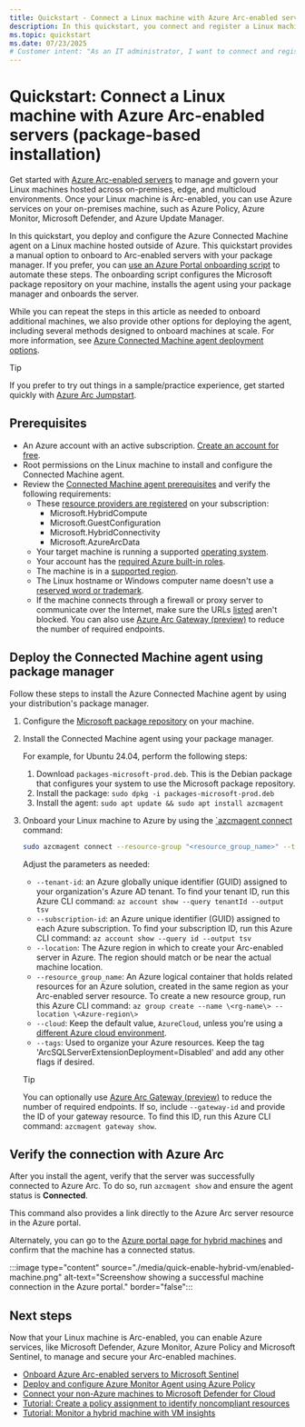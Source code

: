 ```yaml
---
title: Quickstart - Connect a Linux machine with Azure Arc-enabled servers (package-based installation)
description: In this quickstart, you connect and register a Linux machine to Azure Arc using a package-based installation method.
ms.topic: quickstart
ms.date: 07/23/2025
# Customer intent: "As an IT administrator, I want to connect and register Linux machines with Azure management tools, so that I can effectively manage and oversee my on-premises, edge, and multicloud environments."
---
```


# Quickstart: Connect a Linux machine with Azure Arc-enabled servers (package-based installation)

Get started with [Azure Arc-enabled servers](overview.md) to manage and govern your Linux machines hosted across on-premises, edge, and multicloud environments. Once your Linux machine is Arc-enabled, you can use Azure services on your on-premises machine, such as Azure Policy, Azure Monitor, Microsoft Defender, and Azure Update Manager.

In this quickstart, you deploy and configure the Azure Connected Machine agent on a Linux machine hosted outside of Azure. This quickstart provides a manual option to onboard to Arc-enabled servers with your package manager. If you prefer, you can [use an Azure Portal onboarding script](quick-enable-hybrid-vm.md) to automate these steps. The onboarding script configures the Microsoft package repository on your machine, installs the agent using your package manager and onboards the server.

While you can repeat the steps in this article as needed to onboard additional machines, we also provide other options for deploying the agent, including several methods designed to onboard machines at scale. For more information, see [Azure Connected Machine agent deployment options](deployment-options.md).

> [!TIP]
> If you prefer to try out things in a sample/practice experience, get started quickly with [Azure Arc Jumpstart](https://azurearcjumpstart.com/azure_arc_jumpstart/azure_arc_servers).

## Prerequisites

- An Azure account with an active subscription. [Create an account for free](https://azure.microsoft.com/free/?WT.mc_id=A261C142F).
- Root permissions on the Linux machine to install and configure the Connected Machine agent.
- Review the [Connected Machine agent prerequisites](prerequisites.md) and verify the following requirements:
  - These [resource providers are registered](prerequisites.md#azure-resource-providers) on your subscription:
    - Microsoft.HybridCompute
    - Microsoft.GuestConfiguration
    - Microsoft.HybridConnectivity
    - Microsoft.AzureArcData  
  - Your target machine is running a supported [operating system](prerequisites.md#supported-operating-systems).
  - Your account has the [required Azure built-in roles](prerequisites.md#required-permissions).
  - The machine is in a [supported region](overview.md#supported-regions).
  - The Linux hostname or Windows computer name doesn't use a [reserved word or trademark](/azure/azure-resource-manager/templates/error-reserved-resource-name).
  - If the machine connects through a firewall or proxy server to communicate over the Internet, make sure the URLs [listed](network-requirements.md#urls) aren't blocked. You can also use [Azure Arc Gateway (preview)](/azure/azure-arc/servers/arc-gateway?tabs=cli) to reduce the number of required endpoints.

## Deploy the Connected Machine agent using package manager

Follow these steps to install the Azure Connected Machine agent by using your distribution's package manager.

1. Configure the [Microsoft package repository](/linux/packages) on your machine.

1. Install the Connected Machine agent using your package manager.

   For example, for Ubuntu 24.04, perform the following steps:

   1. Download `packages-microsoft-prod.deb`. This is the Debian package that configures your system to use the Microsoft package repository.
   1. Install the package: `sudo dpkg -i packages-microsoft-prod.deb`
   1. Install the agent: `sudo apt update && sudo apt install azcmagent`
   
1. Onboard your Linux machine to Azure by using the [`azcmagent connect](azcmagent-connect.md) command:

   ```sh
   sudo azcmagent connect --resource-group "<resource_group_name>" --tenant-id "<tenant_id>" --location "<azure_region>" --subscription-id "<subscription_id>" --cloud "AzureCloud" --tags 'ArcSQLServerExtensionDeployment=Disabled'
   ```

   Adjust the parameters as needed:

   - `--tenant-id`: an Azure globally unique identifier (GUID) assigned to your organization's Azure AD tenant. To find your tenant ID, run this Azure CLI command: `az account show --query tenantId --output tsv`
   - `--subscription-id`: an Azure unique identifier (GUID) assigned to each Azure subscription. To find your subscription ID, run this Azure CLI command: `az account show --query id --output tsv`
   - `--location`: The Azure region in which to create your Arc-enabled server in Azure. The region should match or be near the actual machine location.
   - `--resource_group_name`: An Azure logical container that holds related resources for an Azure solution, created in the same region as your Arc-enabled server resource. To create a new resource group, run this Azure CLI command: `az group create --name \<rg-name\> --location \<Azure-region\>`
   - `--cloud`: Keep the default value, `AzureCloud`, unless you're using a [different Azure cloud environment](azcmagent-connect.md#flags).
   - `--tags`: Used to organize your Azure resources. Keep the tag 'ArcSQLServerExtensionDeployment=Disabled' and add any other flags if desired.

   > [!TIP]
   > You can optionally use [Azure Arc Gateway (preview)](/azure/azure-arc/servers/arc-gateway?tabs=cli#create-the-arc-gateway-resource) to reduce the number of required endpoints. If so, include `--gateway-id` and provide the ID of your gateway resource. To find this ID, run this Azure CLI command: `azcmagent gateway show`.

## Verify the connection with Azure Arc

After you install the agent, verify that the server was successfully connected to Azure Arc. To do so, run `azcmagent show` and ensure the agent status is **Connected**.

This command also provides a link directly to the Azure Arc server resource in the Azure portal.

Alternately, you can go to the [Azure portal page for hybrid machines](https://aka.ms/hybridmachineportal) and confirm that the machine has a connected status.

:::image type="content" source="./media/quick-enable-hybrid-vm/enabled-machine.png" alt-text="Screenshow showing a successful machine connection in the Azure portal." border="false":::

## Next steps

Now that your Linux machine is Arc-enabled, you can enable Azure services, like Microsoft Defender, Azure Monitor, Azure Policy and Microsoft Sentinel, to manage and secure your Arc-enabled machines.

- [Onboard Azure Arc-enabled servers to Microsoft Sentinel](scenario-onboard-azure-sentinel.md)
- [Deploy and configure Azure Monitor Agent using Azure Policy](deploy-ama-policy.md)
- [Connect your non-Azure machines to Microsoft Defender for Cloud](/azure/defender-for-cloud/quickstart-onboard-machines?toc=%2Fazure%2Fazure-arc%2Fservers%2Ftoc.json&bc=%2Fazure%2Fazure-arc%2Fservers%2Fbreadcrumb%2Ftoc.json)
- [Tutorial: Create a policy assignment to identify noncompliant resources](tutorial-assign-policy-portal.md)
- [Tutorial: Monitor a hybrid machine with VM insights](tutorial-enable-vm-insights.md)
